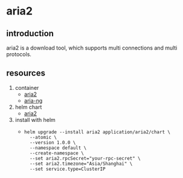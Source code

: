 # aria2

## introduction

aria2 is a download tool, which supports multi connections and multi protocols.

## resources

1. container
    * [aria2](container/aria2/)
    * [aria-ng](container/aria-ng/)
2. helm chart
    * [aria2](chart/)
3. install with helm
    * ```shell
      helm upgrade --install aria2 application/aria2/chart \
        --atomic \
        --version 1.0.0 \
        --namespace default \
        --create-namespace \
        --set aria2.rpcSecret="your-rpc-secret" \
        --set aria2.timezone="Asia/Shanghai" \
        --set service.type=ClusterIP
      ```
